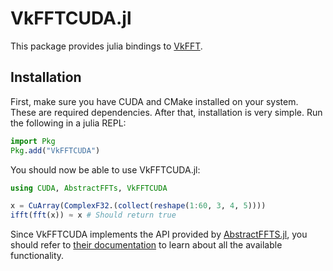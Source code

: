 # VkFFTCUDA.jl

This package provides julia bindings to [VkFFT](https://github.com/DTolm/VkFFT).

## Installation
First, make sure you have CUDA and CMake installed on your system. These are required dependencies. After that, installation is very simple. Run the following in a julia REPL:
```julia
import Pkg
Pkg.add("VkFFTCUDA")
```

You should now be able to use VkFFTCUDA.jl:
```julia
using CUDA, AbstractFFTs, VkFFTCUDA

x = CuArray(ComplexF32.(collect(reshape(1:60, 3, 4, 5))))
ifft(fft(x)) ≈ x # Should return true
```

Since VkFFTCUDA implements the API provided by [AbstractFFTS.jl](https://github.com/JuliaMath/AbstractFFTs.jl), you should refer to [their documentation](https://juliamath.github.io/AbstractFFTs.jl/stable/) to learn about all the available functionality.
